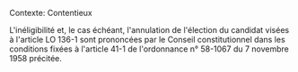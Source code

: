 Contexte: Contentieux

L'inéligibilité et, le cas échéant, l'annulation de l'élection du candidat visées à l'article LO 136-1 sont prononcées par le Conseil constitutionnel dans les conditions fixées à l'article 41-1 de l'ordonnance n° 58-1067 du 7 novembre 1958 précitée.